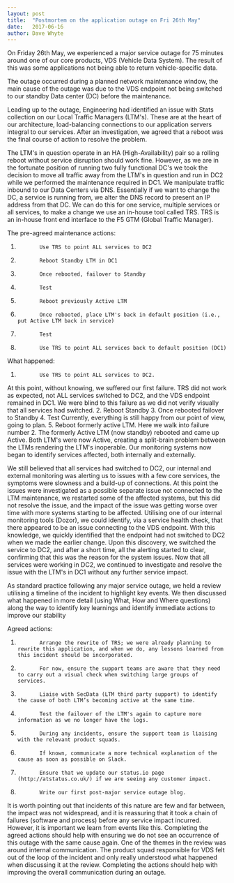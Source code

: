 ```yaml
---
layout: post
title:  "Postmortem on the application outage on Fri 26th May"
date:   2017-06-16
author: Dave Whyte
---
```

On Friday 26th May, we experienced a major service outage for 75 minutes around one of our core products, VDS (Vehicle Data System). The result of this was some applications not being able to return vehicle-specific data.

The outage occurred during a planned network maintenance window, the main cause of the outage was due to the VDS endpoint not being switched to our standby Data center (DC) before the maintenance.

Leading up to the outage, Engineering had identified an issue with Stats collection on our Local Traffic Managers (LTM's). These are at the heart of our architecture, load-balancing connections to our application servers integral to our services. After an investigation, we agreed that a reboot was the final course of action to resolve the problem. 

The LTM's in question operate in an HA (High-Availability) pair so a rolling reboot without service disruption should work fine. However, as we are in the fortunate position of running two fully functional DC's we took the decision to move all traffic away from the LTM's in question and run in DC2 while we performed the maintenance required in DC1.
We manipulate traffic inbound to our Data Centers via DNS. Essentially if we want to change the DC, a service is running from, we alter the DNS record to present an IP address from that DC. We can do this for one service, multiple services or all services, to make a change we use an in-house tool called TRS. TRS is an in-house front end interface to the F5 GTM (Global Traffic Manager).

The pre-agreed maintenance actions:

1.            Use TRS to point ALL services to DC2
2.            Reboot Standby LTM in DC1
3.            Once rebooted, failover to Standby
4.            Test
5.            Reboot previously Active LTM
6.            Once rebooted, place LTM's back in default position (i.e., put Active LTM back in service)
7.            Test
8.            Use TRS to point ALL services back to default position (DC1)

What happened:

1.            Use TRS to point ALL services to DC2.
At this point, without knowing, we suffered our first failure. TRS did not work as expected, not ALL services switched to DC2, and the VDS endpoint remained in DC1. We were blind to this failure as we did not verify visually that all services had switched.
2.            Reboot Standby
3.            Once rebooted failover to Standby
4.            Test
Currently, everything is still happy from our point of view, going to plan.
5.            Reboot formerly active LTM.
Here we walk into failure number 2. The formerly Active LTM (now standby) rebooted and came up Active. Both LTM's were now Active, creating a split-brain problem between the LTMs rendering the LTM's inoperable.
Our monitoring systems now began to identify services affected, both internally and externally. 

We still believed that all services had switched to DC2, our internal and external monitoring was alerting us to issues with a few core services, the symptoms were slowness and a build-up of connections.  At this point the issues were investigated as a possible separate issue not connected to the LTM maintenance, we restarted some of the affected systems, but this did not resolve the issue, and the impact of the issue was getting worse over time with more systems starting to be affected.
Utilising one of our internal monitoring tools (Dozor), we could identify, via a service health check, that there appeared to be an issue connecting to the VDS endpoint. With this knowledge, we quickly identified that the endpoint had not switched to DC2 when we made the earlier change. Upon this discovery, we switched the service to DC2, and after a short time, all the alerting started to clear, confirming that this was the reason for the system issues.
Now that all services were working in DC2, we continued to investigate and resolve the issue with the LTM's in DC1 without any further service impact.

As standard practice following any major service outage, we held a review utilising a timeline of the incident to highlight key events. We then discussed what happened in more detail (using What, How and Where questions) along the way to identify key learnings and identify immediate actions to improve our stability

Agreed actions:

1.            Arrange the rewrite of TRS; we were already planning to rewrite this application, and when we do, any lessons learned from this incident should be incorporated.
2.            For now, ensure the support teams are aware that they need to carry out a visual check when switching large groups of services.
3.            Liaise with SecData (LTM third party support) to identify the cause of both LTM’s becoming active at the same time.  
4.            Test the failover of the LTM's again to capture more information as we no longer have the logs.
5.            During any incidents, ensure the support team is liaising with the relevant product squads.
6.            If known, communicate a more technical explanation of the cause as soon as possible on Slack.
7.            Ensure that we update our status.io page (http://atstatus.co.uk/) if we are seeing any customer impact.
8.            Write our first post-major service outage blog.

It is worth pointing out that incidents of this nature are few and far between, the impact was not widespread, and it is reassuring that it took a chain of failures (software and process) before any service impact incurred. However, it is important we learn from events like this. Completing the agreed actions should help with ensuring we do not see an occurrence of this outage with the same cause again. One of the themes in the review was around internal communication. The product squad responsible for VDS felt out of the loop of the incident and only really understood what happened when discussing it at the review. Completing the actions should help with improving the overall communication during an outage.
